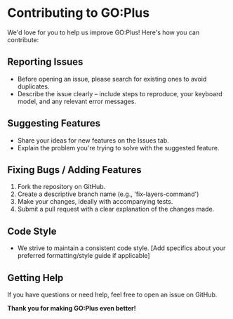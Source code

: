 # Contributing to GO:Plus

We'd love for you to help us improve GO:Plus! Here's how you can contribute:

## Reporting Issues

* Before opening an issue, please search for existing ones to avoid duplicates.
* Describe the issue clearly – include steps to reproduce, your keyboard model, and any relevant error messages.

## Suggesting Features

* Share your ideas for new features on the Issues tab.
* Explain the problem you're trying to solve with the suggested feature.

## Fixing Bugs / Adding Features

1. Fork the repository on GitHub.
2. Create a descriptive branch name (e.g., 'fix-layers-command')
3. Make your changes, ideally with accompanying tests.
4. Submit a pull request with a clear explanation of the changes made.

## Code Style

* We strive to maintain a consistent code style. [Add specifics about your preferred formatting/style guide if applicable]

## Getting Help

If you have questions or need help, feel free to open an issue on GitHub.

**Thank you for making GO:Plus even better!**

